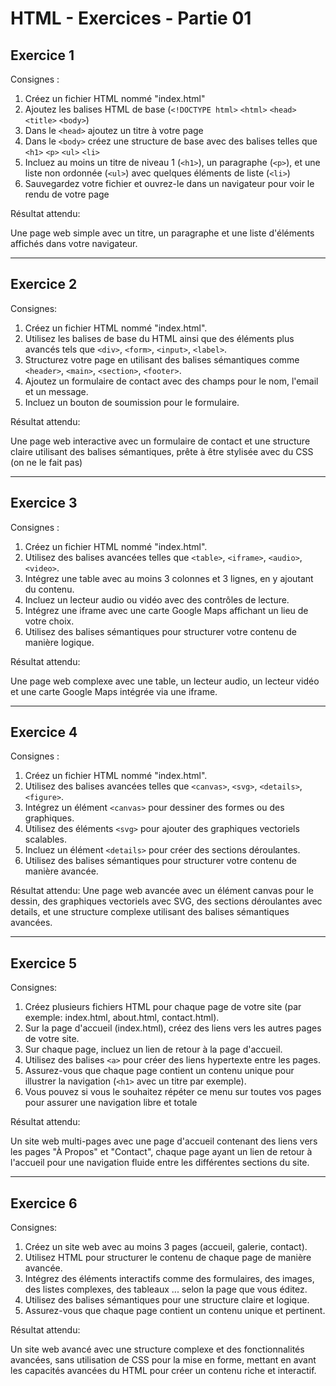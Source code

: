 # HTML - Exercices - Partie 01

## Exercice 1

Consignes :

1. Créez un fichier HTML nommé "index.html"
2. Ajoutez les balises HTML de base (`<!DOCTYPE html>` `<html>` `<head>` `<title>` `<body>`)
3. Dans le `<head>` ajoutez un titre à votre page
4. Dans le `<body>` créez une structure de base avec des balises telles que `<h1>` `<p>` `<ul>` `<li>`
5. Incluez au moins un titre de niveau 1 (`<h1>`), un paragraphe (`<p>`), et une liste non ordonnée (`<ul>`) avec quelques éléments de liste (`<li>`)
6. Sauvegardez votre fichier et ouvrez-le dans un navigateur pour voir le rendu de votre page

Résultat attendu:

Une page web simple avec un titre, un paragraphe et une liste d'éléments affichés dans votre navigateur.

---

## Exercice 2

Consignes:

1. Créez un fichier HTML nommé "index.html".
2. Utilisez les balises de base du HTML ainsi que des éléments plus avancés tels que `<div>`, `<form>`, `<input>`, `<label>`.
3. Structurez votre page en utilisant des balises sémantiques comme `<header>`, `<main>`, `<section>`, `<footer>`.
4. Ajoutez un formulaire de contact avec des champs pour le nom, l'email et un message.
5. Incluez un bouton de soumission pour le formulaire.

Résultat attendu:

Une page web interactive avec un formulaire de contact et une structure claire utilisant des balises sémantiques, prête à être stylisée avec du CSS (on ne le fait pas)

---

## Exercice 3

Consignes :

1. Créez un fichier HTML nommé "index.html".
2. Utilisez des balises avancées telles que `<table>`, `<iframe>`, `<audio>`, `<video>`.
3. Intégrez une table avec au moins 3 colonnes et 3 lignes, en y ajoutant du contenu.
4. Incluez un lecteur audio ou vidéo avec des contrôles de lecture.
5. Intégrez une iframe avec une carte Google Maps affichant un lieu de votre choix.
6. Utilisez des balises sémantiques pour structurer votre contenu de manière logique.

Résultat attendu:

Une page web complexe avec une table, un lecteur audio, un lecteur vidéo et une carte Google Maps intégrée via une iframe.

---

## Exercice 4

Consignes :

1. Créez un fichier HTML nommé "index.html".
2. Utilisez des balises avancées telles que `<canvas>`, `<svg>`, `<details>`, `<figure>`.
3. Intégrez un élément `<canvas>` pour dessiner des formes ou des graphiques.
4. Utilisez des éléments `<svg>` pour ajouter des graphiques vectoriels scalables.
5. Incluez un élément `<details>` pour créer des sections déroulantes.
6. Utilisez des balises sémantiques pour structurer votre contenu de manière avancée.

Résultat attendu:
Une page web avancée avec un élément canvas pour le dessin, des graphiques vectoriels avec SVG, des sections déroulantes avec details, et une structure complexe utilisant des balises sémantiques avancées.

---

## Exercice 5

Consignes:

1. Créez plusieurs fichiers HTML pour chaque page de votre site (par exemple: index.html, about.html, contact.html).
2. Sur la page d'accueil (index.html), créez des liens vers les autres pages de votre site.
3. Sur chaque page, incluez un lien de retour à la page d'accueil.
4. Utilisez des balises `<a>` pour créer des liens hypertexte entre les pages.
5. Assurez-vous que chaque page contient un contenu unique pour illustrer la navigation (`<h1>` avec un titre par exemple).
6. Vous pouvez si vous le souhaitez répéter ce menu sur toutes vos pages pour assurer une navigation libre et totale

Résultat attendu:

Un site web multi-pages avec une page d'accueil contenant des liens vers les pages "À Propos" et "Contact", chaque page ayant un lien de retour à l'accueil pour une navigation fluide entre les différentes sections du site.

---

## Exercice 6

Consignes:

1. Créez un site web avec au moins 3 pages (accueil, galerie, contact).
2. Utilisez HTML pour structurer le contenu de chaque page de manière avancée.
3. Intégrez des éléments interactifs comme des formulaires, des images, des listes complexes, des tableaux ... selon la page que vous éditez.
4. Utilisez des balises sémantiques pour une structure claire et logique.
5. Assurez-vous que chaque page contient un contenu unique et pertinent.

Résultat attendu:

Un site web avancé avec une structure complexe et des fonctionnalités avancées, sans utilisation de CSS pour la mise en forme, mettant en avant les capacités avancées du HTML pour créer un contenu riche et interactif.
